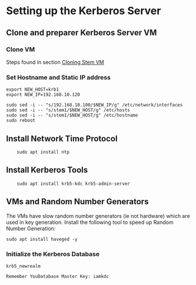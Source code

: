 # Setting up the Kerberos Server

## Clone and preparer Kerberos Server VM

### Clone VM 
Steps found in section [Cloning Stem VM](cloningStemVM.md)

### Set Hostname and Static IP address

```
export NEW_HOST=krb1
export NEW_IP=192.168.10.120

sudo sed -i -- "s/192.168.10.100/$NEW_IP/g" /etc/network/interfaces
sudo sed -i -- "s/stem1/$NEW_HOST/g" /etc/hosts
sudo sed -i -- "s/stem1/$NEW_HOST/g" /etc/hostname
sudo reboot
```

## Install Network Time Protocol

```
	sudo apt install ntp
```

## Install Kerberos Tools

```
	sudo apt install krb5-kdc krb5-admin-server
```

## VMs and Random Number Generators

The VMs have slow random number generators (ie not hardware) which are used in key generation.  Install the following tool to speed up Random Number Generation:

	sudo apt install haveged -y

### Initialize the Kerberos Database

	krb5_newrealm

	Remember YouDatabase Master Key: iamkdc